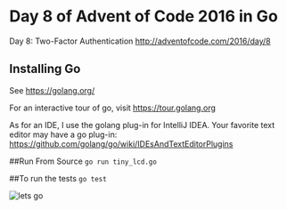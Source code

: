 # Day 8 of Advent of Code 2016 in Go
Day 8: Two-Factor Authentication
http://adventofcode.com/2016/day/8

## Installing Go
See https://golang.org/

For an interactive tour of go, visit https://tour.golang.org

As for an IDE, I use the golang plug-in for IntelliJ IDEA.
Your favorite text editor may have a go plug-in:
https://github.com/golang/go/wiki/IDEsAndTextEditorPlugins

##Run From Source
`go run tiny_lcd.go`

##To run the tests
`go test`

![lets go](http://i.imgur.com/sDBaVEy.png)
